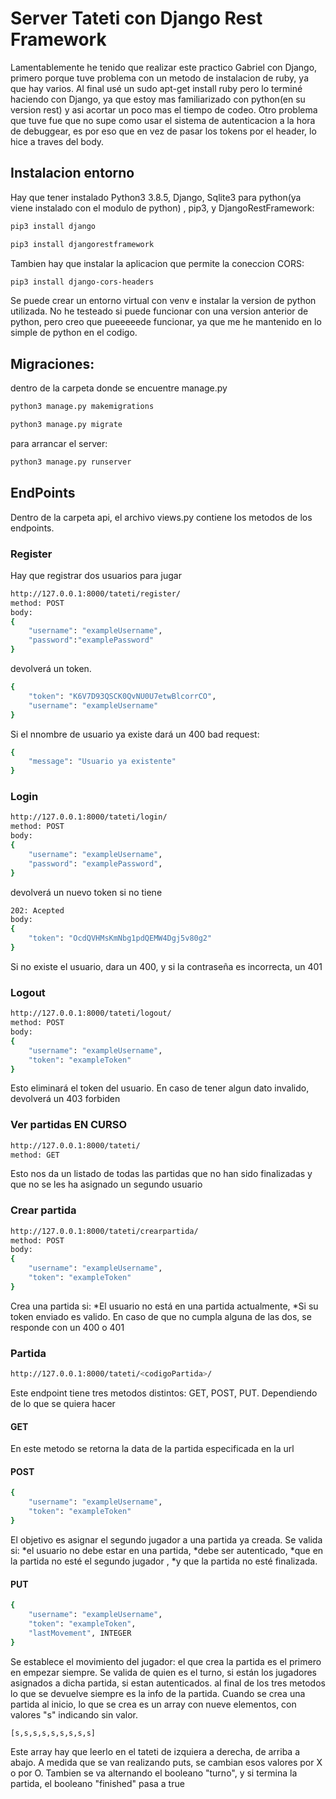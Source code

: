 # Server Tateti con Django Rest Framework

Lamentablemente he tenido que realizar este practico Gabriel con Django, primero porque tuve problema con un metodo de instalacion de ruby, ya que hay varios. Al final usé un sudo apt-get install ruby pero lo terminé haciendo con Django, ya que estoy mas familiarizado con python(en su version rest) y asi acortar un poco mas el tiempo de codeo. 
Otro problema que tuve fue que no supe como usar el sistema de autenticacion a la hora de debuggear, es por eso que en vez de pasar los tokens por el header, lo hice a traves del body. 


## Instalacion entorno

Hay que tener instalado Python3 3.8.5, Django, Sqlite3 para python(ya viene instalado con el modulo de python) , pip3, y DjangoRestFramework: 
```bash 
pip3 install django
```

```bash 
pip3 install djangorestframework
```
Tambien hay que instalar la aplicacion que permite la coneccion CORS:
```bash 
pip3 install django-cors-headers
```

Se puede crear un entorno virtual con venv e instalar la version de python utilizada. No he testeado si puede funcionar con una version anterior de python, pero creo que pueeeeede funcionar, ya que me he mantenido en lo simple de python en el codigo.

## Migraciones:
dentro de la carpeta donde se encuentre manage.py
```bash 
python3 manage.py makemigrations
```
```bash 
python3 manage.py migrate
```
para arrancar el server:
```bash 
python3 manage.py runserver
```

## EndPoints
Dentro de la carpeta api, el archivo views.py contiene los metodos de los endpoints.


### Register
Hay que registrar dos usuarios para jugar

```bash 
http://127.0.0.1:8000/tateti/register/
method: POST
body: 
{
    "username": "exampleUsername", 
    "password":"examplePassword"
}
```
devolverá un token. 

```bash 
{
    "token": "K6V7D93QSCK0QvNU0U7etwBlcorrCO",
    "username": "exampleUsername"
}
```
Si el nnombre de usuario ya existe dará un 400 bad request:
```bash 
{
    "message": "Usuario ya existente"
}
```
### Login
```bash 
http://127.0.0.1:8000/tateti/login/
method: POST
body:
{
    "username": "exampleUsername",
    "password": "examplePassword",
}
```
devolverá un nuevo token si no tiene
```bash 
202: Acepted
body:
{
    "token": "OcdQVHMsKmNbg1pdQEMW4Dgj5v80g2" 
}
```

Si no existe el usuario, dara un 400, y si la contraseña es incorrecta, un 401

### Logout
```bash 
http://127.0.0.1:8000/tateti/logout/
method: POST
body:
{
    "username": "exampleUsername",
    "token": "exampleToken" 
}
```
Esto eliminará el token del usuario. En caso de tener algun dato invalido, devolverá un 403 forbiden

### Ver partidas EN CURSO 
```bash 
http://127.0.0.1:8000/tateti/
method: GET
```
Esto nos da un listado de todas las partidas que no han sido finalizadas y que no se les ha asignado un segundo usuario

### Crear partida  
```bash 
http://127.0.0.1:8000/tateti/crearpartida/
method: POST
body:
{
    "username": "exampleUsername",
    "token": "exampleToken"
}
```
Crea una partida si: *El usuario no está en una partida actualmente, *Si su token enviado es valido. En caso de que no cumpla alguna de las dos, se responde con un 400 o 401

### Partida 
```bash 
http://127.0.0.1:8000/tateti/<codigoPartida>/
```
Este endpoint tiene tres metodos distintos: GET, POST, PUT. Dependiendo de lo que se quiera hacer

#### GET

En este metodo se retorna la data de la partida especificada en la url

#### POST
```bash 
{
    "username": "exampleUsername",
    "token": "exampleToken"
}
```
El objetivo es asignar el segundo jugador a una partida ya creada. Se valida si: *el usuario no debe estar en una partida, *debe ser autenticado, *que en la partida no esté el segundo jugador , *y que la partida no esté finalizada.

#### PUT
```bash 
{
    "username": "exampleUsername",
    "token": "exampleToken",
    "lastMovement", INTEGER
}
```
Se establece el movimiento del jugador: el que crea la partida es el primero en empezar siempre. Se valida de quien es el turno, si están los jugadores asignados a dicha partida, si estan autenticados. al final de los tres metodos lo que se devuelve siempre es la info de la partida.
Cuando se crea una partida al inicio, lo que se crea es un array con nueve elementos, con valores "s" indicando sin valor.
```bash 
[s,s,s,s,s,s,s,s,s]
```
Este array hay que leerlo en el tateti de izquiera a derecha, de arriba a abajo. A medida que se van realizando puts, se cambian esos valores por X o por O. Tambien se va alternando el booleano "turno", y si termina la partida, el booleano "finished" pasa a true

